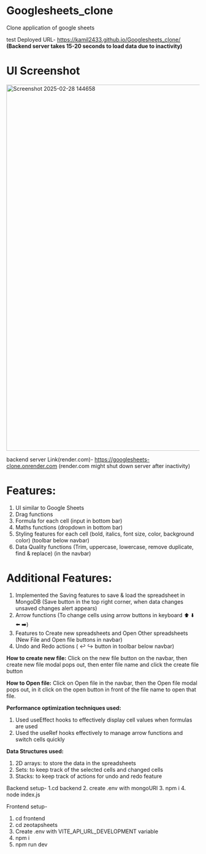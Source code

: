 # Googlesheets_clone
Clone application of google sheets

test Deployed URL- https://kamil2433.github.io/Googlesheets_clone/
**(Backend server takes 15-20 seconds to load data due to inactivity)**


# UI Screenshot

<img width="955" alt="Screenshot 2025-02-28 144658" src="https://github.com/user-attachments/assets/c99522c6-3f62-4c24-9dec-2dcd28fac079" />

backend server Link(render.com)- https://googlesheets-clone.onrender.com  (render.com might shut down server after inactivity)

# Features: 
1. UI similar to Google Sheets 
2. Drag functions 
3. Formula for each cell  (input in bottom bar)
4. Maths functions (dropdown in bottom bar)
5. Styling features for each cell (bold, italics, font size, color, background color) (toolbar below navbar)
6. Data Quality functions (Trim, uppercase, lowercase, remove duplicate, find & 
replace)  (in the navbar)

# Additional Features: 
1. Implemented the Saving features to save & load the spreadsheet in MongoDB  (Save button in the top right corner, when data changes unsaved changes alert appears)
2. Arrow functions (To change cells using arrow buttons in keyboard ⬆️ ⬇️ ⬅️ ➡️) 
3. Features to Create new spreadsheets and Open Other spreadsheets (New File and Open file buttons in navbar)
4. Undo and Redo actions (  ↩️ ↪️ button in toolbar below navbar)

**How to create new file:**
Click on the new file button on the navbar, then create new file modal pops out, then enter file name and click the create file button

**How to Open file:**
Click on Open file in the navbar, then the Open file modal pops out, in it click on the open button in front of the file name to open that file.

**Performance optimization techniques used:**
1. Used useEffect hooks to effectively display cell values when formulas are used
2. Used the useRef hooks effectively to manage arrow functions and switch cells quickly

**Data Structures used:**
1. 2D arrays: to store the data in the spreadsheets
2. Sets: to keep track of the selected cells and changed cells
3. Stacks: to keep track of actions for undo and redo feature


Backend setup-
1.cd backend
2. create .env with mongoURI
3. npm i
4. node index.js

Frontend setup-
1. cd frontend
2. cd zeotapsheets
3. Create .env with VITE_API_URL_DEVELOPMENT variable
4. npm i
5. npm run dev
